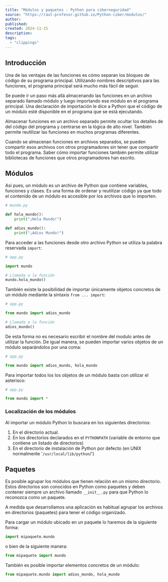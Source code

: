 ```yaml
---
title: "Módulos y paquetes - Python para ciberseguridad"
source: "https://raul-profesor.github.io/Python-ciber/modulos/"
author:
published:
created: 2024-11-15
description:
tags:
  - "clippings"
---
```

## Introducción

Una de las ventajas de las funciones es cómo separan los bloques de código de su programa principal. Utilizando nombres descriptivos para las funciones, el programa principal será mucho más fácil de seguir.

Se puede ir un paso más allá almacenando las funciones en un archivo separado llamado módulo y luego importando ese módulo en el programa principal. Una declaración de importación le dice a Python que el código de un módulo esté disponible en el programa que se está ejecutando.

Almacenar funciones en un archivo separado permite ocultar los detalles de del código del programa y centrarse en la lógica de alto nivel. También permite reutilizar las funciones en muchos programas diferentes.

Cuando se almacenan funciones en archivos separados, se pueden compartir esos archivos con otros programadores sin tener que compartir todo el programa. Saber cómo importar funciones también permite utilizar bibliotecas de funciones que otros programadores han escrito.

## Módulos

Así pues, un módulo es un archivo de Python que contiene variables, funciones y clases. Es una forma de ordenar y reutilizar código ya que todo el contenido de un módulo es accesible por los archivos que lo importen.

```python
# mundo.py

def hola_mundo():
    print("¡Hola Mundo!")

def adios_mundo():
    print("¡Adios Mundo!")
```

Para acceder a las funciones desde otro archivo Python se utiliza la palabra reservada `import`:

```python
# app.py

import mundo

# Llamada a la función
mundo.hola_mundo()
```

También existe la posibilidad de importar únicamente objetos concretos de un módulo mediante la sintaxis `from ... import`:

```python
# app.py

from mundo import adios_mundo

# Llamada a la función
adios_mundo()
```

De esta forma no es necesario escribir el nombre del modulo antes de utilizar la función. De igual manera, se pueden importar varios objetos de un módulo separándolos por una coma:

```python
# app.py

from mundo import adios_mundo, hola_mundo
```

Para importar todos los los objetos de un módulo basta con utilizar el asterisco:

```python
# app.py

from mundo import *
```

### Localización de los módulos

Al importar un módulo Python lo buscara en los siguientes directorios:

1. En el directorio actual.
2. En los directorios declarados en el `PYTHONPATH` (variable de entorno que contiene un listado de directorios)
3. En el directorio de instalación de Python por defecto (en UNIX normalmente '`/usr/local/lib/python`/')

## Paquetes

Es posible agrupar los módulos que tienen relación en un mismo directorio. Estos directorios son conocidos en Python como paquetes y deben contener siempre un archivo llamado `__init__.py` para que Python lo reconozca como un paquete.

A medida que desarrollamos una aplicación es habitual agrupar los archivos en directorios (paquetes) para tener el código organizado.

Para cargar un módulo ubicado en un paquete lo haremos de la siguiente forma:

```python
import mipaquete.mundo
```

o bien de la siguiente manera:

```python
from mipaquete import mundo
```

También es posible importar elementos concretos de un módulo:

```python
from mipaquete.mundo import adios_mundo, hola_mundo
```